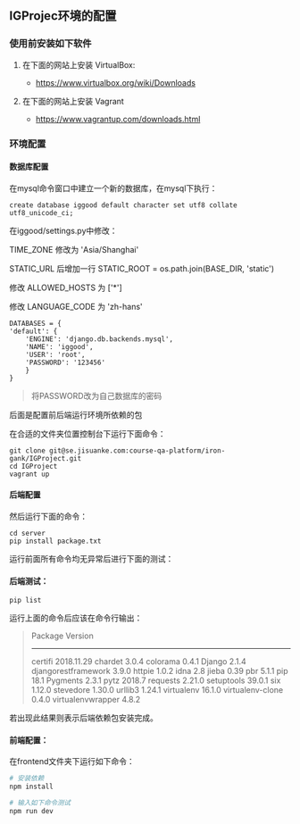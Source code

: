 ## IGProjec环境的配置


### 使用前安装如下软件
1. 在下面的网站上安装 VirtualBox:
    - https://www.virtualbox.org/wiki/Downloads

2. 在下面的网站上安装 Vagrant
    - https://www.vagrantup.com/downloads.html

### 环境配置


#### 数据库配置

在mysql命令窗口中建立一个新的数据库，在mysql下执行：

```
create database iggood default character set utf8 collate utf8_unicode_ci;
```

在iggood/settings.py中修改：

TIME_ZONE 修改为 'Asia/Shanghai' 

STATIC_URL 后增加⼀⾏ STATIC_ROOT = os.path.join(BASE_DIR, 'static') 

修改 ALLOWED_HOSTS 为 ['*']

修改 LANGUAGE_CODE 为 'zh-hans'

```
DATABASES = {
'default': {
    'ENGINE': 'django.db.backends.mysql',
    'NAME': 'iggood',
    'USER': 'root',
    'PASSWORD': '123456'
    }
}
```

> 将PASSWORD改为自己数据库的密码


后面是配置前后端运行环境所依赖的包

在合适的文件夹位置控制台下运行下面命令：

```
git clone git@se.jisuanke.com:course-qa-platform/iron-gank/IGProject.git
cd IGProject
vagrant up
```


#### 后端配置

然后运行下面的命令：

```
cd server
pip install package.txt
```

运行前面所有命令均无异常后进行下面的测试：

#### 后端测试：

```
pip list
```

运行上面的命令后应该在命令行输出：

> Package             Version
> ------------------- ----------
> certifi             2018.11.29
> chardet             3.0.4
> colorama            0.4.1
> Django              2.1.4
> djangorestframework 3.9.0
> httpie              1.0.2
> idna                2.8
> jieba               0.39
> pbr                 5.1.1
> pip                 18.1
> Pygments            2.3.1
> pytz                2018.7
> requests            2.21.0
> setuptools          39.0.1
> six                 1.12.0
> stevedore           1.30.0
> urllib3             1.24.1
> virtualenv          16.1.0
> virtualenv-clone    0.4.0
> virtualenvwrapper   4.8.2

若出现此结果则表示后端依赖包安装完成。

#### 前端配置：

在frontend文件夹下运行如下命令：

``` bash
# 安装依赖
npm install

# 输入如下命令测试
npm run dev
```

